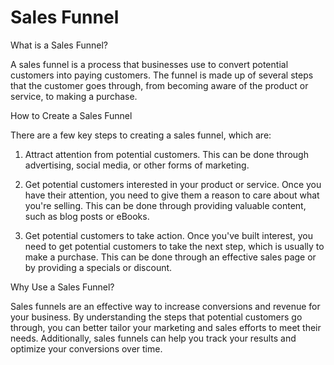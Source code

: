 # Sales Funnel

What is a Sales Funnel?

A sales funnel is a process that businesses use to convert potential customers into paying customers. The funnel is made up of several steps that the customer goes through, from becoming aware of the product or service, to making a purchase.

How to Create a Sales Funnel

There are a few key steps to creating a sales funnel, which are:

1. Attract attention from potential customers. This can be done through advertising, social media, or other forms of marketing.

2. Get potential customers interested in your product or service. Once you have their attention, you need to give them a reason to care about what you're selling. This can be done through providing valuable content, such as blog posts or eBooks.

3. Get potential customers to take action. Once you've built interest, you need to get potential customers to take the next step, which is usually to make a purchase. This can be done through an effective sales page or by providing a specials or discount.

Why Use a Sales Funnel?

Sales funnels are an effective way to increase conversions and revenue for your business. By understanding the steps that potential customers go through, you can better tailor your marketing and sales efforts to meet their needs. Additionally, sales funnels can help you track your results and optimize your conversions over time.
